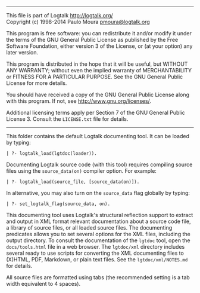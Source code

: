 ________________________________________________________________________

This file is part of Logtalk <http://logtalk.org/>  
Copyright (c) 1998-2014 Paulo Moura <pmoura@logtalk.org>

This program is free software: you can redistribute it and/or modify
it under the terms of the GNU General Public License as published by
the Free Software Foundation, either version 3 of the License, or
(at your option) any later version.

This program is distributed in the hope that it will be useful,
but WITHOUT ANY WARRANTY; without even the implied warranty of
MERCHANTABILITY or FITNESS FOR A PARTICULAR PURPOSE.  See the
GNU General Public License for more details.

You should have received a copy of the GNU General Public License
along with this program.  If not, see <http://www.gnu.org/licenses/>.

Additional licensing terms apply per Section 7 of the GNU General
Public License 3. Consult the `LICENSE.txt` file for details.
________________________________________________________________________


This folder contains the default Logtalk documenting tool. It can
be loaded by typing:

	| ?- logtalk_load(lgtdoc(loader)).

Documenting Logtalk source code (with this tool) requires compiling
source files using the `source_data(on)` compiler option. For example:

	| ?- logtalk_load(source_file, [source_data(on)]).

In alternative, you may also turn on the `source_data` flag globally
by typing:

	| ?- set_logtalk_flag(source_data, on).

This documenting tool uses Logtalk's structural reflection support
to extract and output in XML format relevant documentation about a
source code file, a library of source files, or all loaded source
files. The documenting predicates allows you to set several options
for the XML files, including the output directory. To consult the
documentation of the `lgtdoc` tool, open the `docs/tools.html` file
in a web browser. The `lgtdoc/xml` directory includes several ready
to use scripts for converting the XML documenting files to (X)HTML,
PDF, Markdown, or plain text files. See the `lgtdoc/xml/NOTES.md`
for details.

All source files are formatted using tabs (the recommended setting
is a tab width equivalent to 4 spaces).

